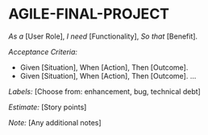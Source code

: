 # AGILE-FINAL-PROJECT
*As a* [User Role], 
*I need* [Functionality], 
*So that* [Benefit].

*Acceptance Criteria:*

*   Given [Situation], 
    When [Action], 
    Then [Outcome].
*   Given [Situation], 
    When [Action], 
    Then [Outcome]. 
    ...

*Labels:* 
[Choose from: enhancement, bug, technical debt]

*Estimate:* 
[Story points] 

*Note:* 
[Any additional notes]
